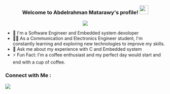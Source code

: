 


<h3 align="center">
  Welcome to Abdelrahman Matarawy's profile!
  <img src="https://media.giphy.com/media/hvRJCLFzcasrR4ia7z/giphy.gif" width="28">
</h3>

<!-- Typing SVG by DenverCoder1 - https://github.com/DenverCoder1/readme-typing-svg -->
<p align="center">
  <a href="https://github.com/DenverCoder1/readme-typing-svg"><img src="https://readme-typing-svg.herokuapp.com/?lines=Software%20Engineering%20developer;Always%20learning%20new%20things&font=Fira%20Code&center=true&width=440&height=45&color=89CFF0&vCenter=true&size=22"></a>
</p> 

- 🏢 I'm a Software Engineer and Embedded system devoloper 
- 👨‍💻 As a Communication and Electronics Engineer student, I'm constantly learning and exploring new technologies to improve my skills.
- 💬 Ask me about my experience with C and Embedded system
- ⚡ Fun Fact: I'm a coffee enthusiast and my perfect day would start and end with a cup of coffee.


### Connect with Me :

<a href="https://linkedin.com/in/abdelrahman-matarawy-26222a219/" target="_blank"><img src="https://img.shields.io/badge/-Abdelrahman%20Matarawy-0077B5?style=for-the-badge&logo=Linkedin&logoColor=white"/></a>








